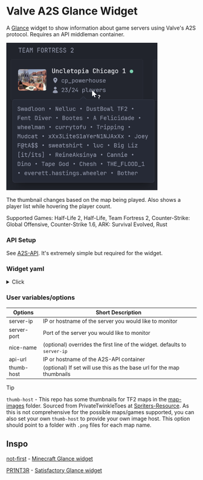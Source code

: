 # Valve A2S Glance Widget

A [Glance](https://github.com/glanceapp/glance) widget to show information about game servers using Valve's A2S protocol. Requires an API middleman container. 

<img src=example.png width="400">

The thumbnail changes based on the map being played. Also shows a player list while hovering the player count.

Supported Games: Half-Life 2, Half-Life, Team Fortress 2, Counter-Strike: Global Offensive, Counter-Strike 1.6, ARK: Survival Evolved, Rust

### API Setup

See [A2S-API](https://github.com/erkston/a2s-api). It's extremely simple but required for the widget.

### Widget yaml

<details>

<summary>Click</summary>

```yaml
- type: custom-api
  title: Team Fortress 2
  cache: 30s
  options:
    server-ip: "chi-1.us.uncletopia.com"
    server-port: 27015
    nice-name: "Uncletopia Chicago 1"
    api-url: "192.168.1.24:27014"
    #thumb-host: "https://my.host/fastdl/map-images/"
  template: |
    {{ $serverIp := .Options.StringOr "server-ip" "127.0.0.1" }}
    {{ $serverPort := .Options.IntOr "server-port" 27015 }}
    {{ $apiUrl := .Options.StringOr "api-url" "" }}
    {{ $queryUrl := printf "http://%s/query?ip=%s&port=%d" $apiUrl $serverIp $serverPort }}

    {{ $request := newRequest $queryUrl }}
    {{ $response := $request | getResponse }}
    {{ $info := $response.JSON }}

    {{ $serverInfo := $info.Get "server_info" }}

    {{ $niceName := .Options.StringOr "nice-name" $serverIp }}
    {{ $thumbHost := .Options.StringOr "thumb-host" "https://raw.githubusercontent.com/erkston/valve-a2s-glance-widget/refs/heads/main/map-images/" }}
    {{ $thumbUrl := print $thumbHost ($serverInfo.String "map_name") ".png" }}

    <div style="display:flex; align-items:center; gap:12px;">
      <!-- Thumbnail -->
      <div style="width:64px; height:48px; overflow:hidden; border-radius:4px; flex-shrink:0;">
        <img src="{{ $thumbUrl }}" style="object-fit:cover;" alt="{{ $serverInfo.String "map_name" }}">
      </div>

      <!-- Server Info -->
      <div style="flex-grow:1; min-width:0;">
        <a class="size-h4 block text-truncate color-highlight">
          <span style="cursor: help;" data-popover-type="text" data-popover-text="{{ $serverInfo.String "server_name" }}">{{ $niceName }}</span>
          {{ if $serverInfo.String "server_name" }}
          <span
            style="width: 8px; height: 8px; border-radius: 50%; background-color: var(--color-positive); display: inline-block; vertical-align: middle;"
            data-popover-type="text" data-popover-text="Online"></span>
          {{ else }}
          <span
            style="width: 8px; height: 8px; border-radius: 50%; background-color: var(--color-negative); display: inline-block; vertical-align: middle;"
            data-popover-type="text" data-popover-text="Offline"></span>
          {{ end }}
        </a>
        <ul style="display: flex; flex-direction: column; margin-top: 0.25rem">
          <li style="display: flex; align-items: center;">
            <div style="width: 1.25em; flex-shrink: 0; margin-right: 0.4em; display: flex; align-items: center;">
              <svg xmlns="http://www.w3.org/2000/svg" fill="currentColor" viewBox="0 0 24 24" style="height: 1.25em;">
                <path fill-rule="evenodd" d="M12 2.25c-3.728 0-6.75 3.022-6.75 6.75 0 4.342 6.075 11.005 6.322 11.268a.75.75 0 0 0 1.056 0c.247-.263 6.322-6.926 6.322-11.268 0-3.728-3.022-6.75-6.75-6.75ZM9.75 9a2.25 2.25 0 1 1 4.5 0a2.25 2.25 0 0 1-4.5 0Z" clip-rule="evenodd"/>
              </svg>
            </div>
            <div style="min-width: 0; line-height: 1.25; vertical-align: middle;" class="text-truncate">
              {{ $serverInfo.String "map_name" }}
            </div>
          </li>
          <li style="display: flex; align-items: center; margin-top: 0.5rem">
            <div style="width: 1.25em; flex-shrink: 0; margin-right: 0.4em; display: flex; align-items: center;">
              <svg xmlns="http://www.w3.org/2000/svg" fill="currentColor" viewBox="0 0 24 24" style="height: 1.25em;">
                <path fill-rule="evenodd" d="M7.5 6a4.5 4.5 0 1 1 9 0 4.5 4.5 0 0 1-9 0ZM3.751 20.105a8.25 8.25 0 0 1 16.498 0 .75.75 0 0 1-.437.695A18.683 18.683 0 0 1 12 22.5c-2.786 0-5.433-.608-7.812-1.7a.75.75 0 0 1-.437-.695Z" clip-rule="evenodd" />
              </svg>
            </div>
            <div style="min-width: 0; line-height: 1.25; vertical-align: middle; cursor: help;" data-popover-type="text"
                 data-popover-text="{{ range $index, $player := $info.Array "player_list" }}{{ if $index }} • {{ end }}{{ $player.String "name" }}{{ end }}">
              {{ $serverInfo.Int "player_count" }}/{{ $serverInfo.Int "max_players" }} players
            </div>
          </li>
        </ul>
      </div>
    </div>

```
</details>

### User variables/options

| Options           | Short Description                                       |
| ----------------- | ------------------------------------------------------- |
| server-ip         | IP or hostname of the server you would like to monitor  |
| server-port       | Port of the server you would like to monitor            |
| nice-name         | (optional) overrides the first line of the widget. defaults to ```server-ip``` |
| api-url           | IP or hostname of the A2S-API container                 |
| thumb-host        | (optional) If set will use this as the base url for the map thumbnails |

> [!TIP]  
> `thumb-host` - This repo has some thumbnails for TF2 maps in the [map-images](https://github.com/erkston/valve-a2s-glance-widget/tree/main/map-images) folder. Sourced from PrivateTwinkleToes at [Spriters-Resource](https://www.spriters-resource.com/pc_computer/tf2/sheet/71302/). As this is not comprehensive for the possible maps/games supported, you can also set your own ```thumb-host``` to provide your own image host. This option should point to a folder with ```.png``` files for each map name.

## Inspo
[not-first](https://github.com/not-first) - [Minecraft Glance widget](https://github.com/glanceapp/community-widgets/blob/main/widgets/minecraft-server-by-not-first/README.md)

[PR1NT3R](https://github.com/PR1NT3R) - [Satisfactory Glance widget](https://github.com/PR1NT3R/satisfactory-glance-widget/)